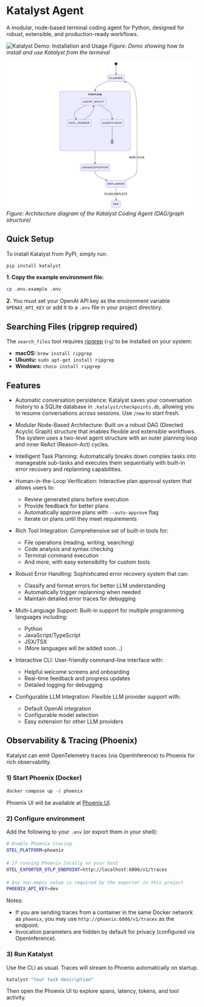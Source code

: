 # Katalyst Agent

A modular, node-based terminal coding agent for Python, designed for robust, extensible, and production-ready workflows.

![Katalyst Demo: Installation and Usage](docs/images/katalyst_demo.gif)
*Figure: Demo showing how to install and use Katalyst from the terminal*

![Katalyst Coding Agent Architecture](docs/images/katalyst-coding-agent-dag.png)
*Figure: Architecture diagram of the Katalyst Coding Agent (DAG/graph structure)*

## Quick Setup

To install Katalyst from PyPI, simply run:

```bash
pip install katalyst
```

**1. Copy the example environment file:**

```bash
cp .env.example .env
```

**2.** You must set your OpenAI API key as the environment variable `OPENAI_API_KEY` or add it to a `.env` file in your project directory.

## Searching Files (ripgrep required)

The `search_files` tool requires [ripgrep](https://github.com/BurntSushi/ripgrep) (`rg`) to be installed on your system:
- **macOS:**   `brew install ripgrep`
- **Ubuntu:**  `sudo apt-get install ripgrep`
- **Windows:** `choco install ripgrep`

## Features

- Automatic conversation persistence: Katalyst saves your conversation history to a SQLite database in `.katalyst/checkpoints.db`, allowing you to resume conversations across sessions. Use `/new` to start fresh. 

- Modular Node-Based Architecture: Built on a robust DAG (Directed Acyclic Graph) structure that enables flexible and extensible workflows. The system uses a two-level agent structure with an outer planning loop and inner ReAct (Reason-Act) cycles.

- Intelligent Task Planning: Automatically breaks down complex tasks into manageable sub-tasks and executes them sequentially with built-in error recovery and replanning capabilities.

- Human-in-the-Loop Verification: Interactive plan approval system that allows users to:
  - Review generated plans before execution
  - Provide feedback for better plans
  - Automatically approve plans with `--auto-approve` flag
  - Iterate on plans until they meet requirements

- Rich Tool Integration: Comprehensive set of built-in tools for:
  - File operations (reading, writing, searching)
  - Code analysis and syntax checking
  - Terminal command execution
  - And more, with easy extensibility for custom tools

- Robust Error Handling: Sophisticated error recovery system that can:
  - Classify and format errors for better LLM understanding
  - Automatically trigger replanning when needed
  - Maintain detailed error traces for debugging

- Multi-Language Support: Built-in support for multiple programming languages including:
  - Python
  - JavaScript/TypeScript
  - JSX/TSX
  - (More languages will be added soon...)

- Interactive CLI: User-friendly command-line interface with:
  - Helpful welcome screens and onboarding
  - Real-time feedback and progress updates
  - Detailed logging for debugging

- Configurable LLM Integration: Flexible LLM provider support with:
  - Default OpenAI integration
  - Configurable model selection
  - Easy extension for other LLM providers

## Observability & Tracing (Phoenix)

Katalyst can emit OpenTelemetry traces (via OpenInference) to Phoenix for rich observability.

### 1) Start Phoenix (Docker)

```bash
docker compose up -d phoenix
```

Phoenix UI will be available at [Phoenix UI](http://localhost:6006).

### 2) Configure environment

Add the following to your `.env` (or export them in your shell):

```bash
# Enable Phoenix tracing
OTEL_PLATFORM=phoenix

# If running Phoenix locally on your host
OTEL_EXPORTER_OTLP_ENDPOINT=http://localhost:6006/v1/traces

# Any non-empty value is required by the exporter in this project
PHOENIX_API_KEY=dev
```

Notes:
- If you are sending traces from a container in the same Docker network as `phoenix`, you may use `http://phoenix:6006/v1/traces` as the endpoint.
- Invocation parameters are hidden by default for privacy (configured via OpenInference).

### 3) Run Katalyst

Use the CLI as usual. Traces will stream to Phoenix automatically on startup.

```bash
katalyst "Your task description"
```

Then open the Phoenix UI to explore spans, latency, tokens, and tool activity.
